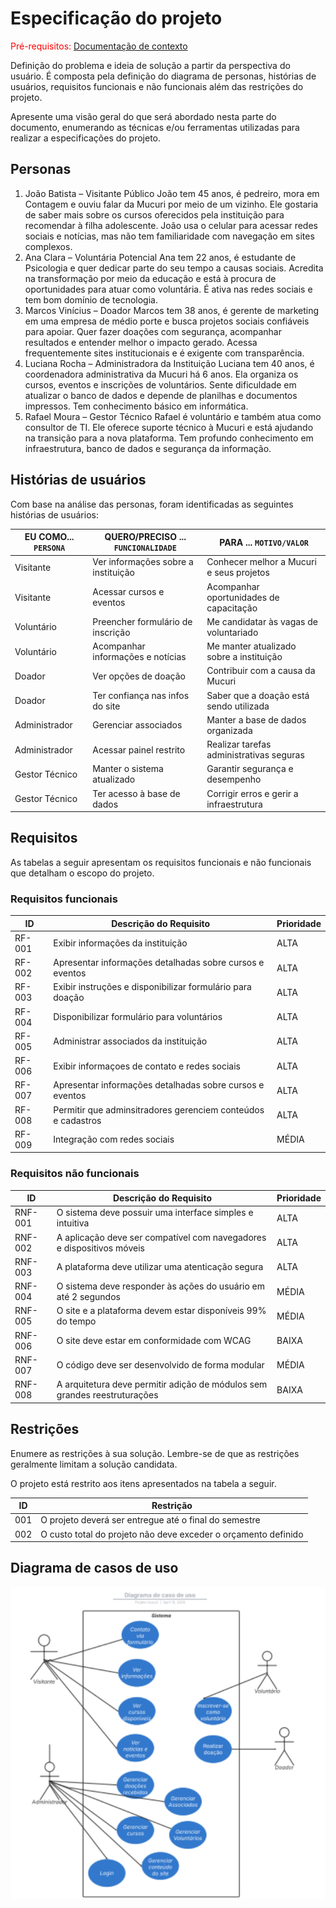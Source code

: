 # Especificação do projeto

<span style="color:red">Pré-requisitos: <a href="01-Contexto.md"> Documentação de contexto</a></span>

Definição do problema e ideia de solução a partir da perspectiva do usuário. É composta pela definição do  diagrama de personas, histórias de usuários, requisitos funcionais e não funcionais além das restrições do projeto.

Apresente uma visão geral do que será abordado nesta parte do documento, enumerando as técnicas e/ou ferramentas utilizadas para realizar a especificações do projeto.

## Personas

1. João Batista – Visitante Público
João tem 45 anos, é pedreiro, mora em Contagem e ouviu falar da Mucuri por meio de um vizinho. Ele gostaria de saber mais sobre os cursos oferecidos pela instituição para recomendar à filha adolescente. João usa o celular para acessar redes sociais e notícias, mas não tem familiaridade com navegação em sites complexos.
2. Ana Clara – Voluntária Potencial
Ana tem 22 anos, é estudante de Psicologia e quer dedicar parte do seu tempo a causas sociais. Acredita na transformação por meio da educação e está à procura de oportunidades para atuar como voluntária. É ativa nas redes sociais e tem bom domínio de tecnologia.
3. Marcos Vinícius – Doador
Marcos tem 38 anos, é gerente de marketing em uma empresa de médio porte e busca projetos sociais confiáveis para apoiar. Quer fazer doações com segurança, acompanhar resultados e entender melhor o impacto gerado. Acessa frequentemente sites institucionais e é exigente com transparência.
4. Luciana Rocha – Administradora da Instituição
Luciana tem 40 anos, é coordenadora administrativa da Mucuri há 6 anos. Ela organiza os cursos, eventos e inscrições de voluntários. Sente dificuldade em atualizar o banco de dados e depende de planilhas e documentos impressos. Tem conhecimento básico em informática.
5. Rafael Moura – Gestor Técnico
Rafael é voluntário e também atua como consultor de TI. Ele oferece suporte técnico à Mucuri e está ajudando na transição para a nova plataforma. Tem profundo conhecimento em infraestrutura, banco de dados e segurança da informação.

## Histórias de usuários

Com base na análise das personas, foram identificadas as seguintes histórias de usuários:

|EU COMO... `PERSONA`| QUERO/PRECISO ... `FUNCIONALIDADE` |PARA ... `MOTIVO/VALOR`                 |
|--------------------|------------------------------------|----------------------------------------|
|Visitante           | Ver informações sobre a instituição|Conhecer melhor a Mucuri e seus projetos|
|Visitante           | Acessar cursos e eventos           |Acompanhar oportunidades de capacitação |
|Voluntário          |Preencher formulário de inscrição   |Me candidatar às vagas de voluntariado  |
|Voluntário          |Acompanhar informações e notícias   |Me manter atualizado sobre a instituição|
|Doador              |Ver opções de doação                |Contribuir com a causa da Mucuri        |
|Doador              |Ter confiança nas infos do site     |Saber que a doação está sendo utilizada |
|Administrador       |Gerenciar associados                |Manter a base de dados organizada       |
|Administrador       | Acessar painel restrito            |Realizar tarefas administrativas seguras|
|Gestor Técnico      | Manter o sistema atualizado        |Garantir segurança e desempenho         |
|Gestor Técnico      |Ter acesso à base de dados          |Corrigir erros e gerir a infraestrutura |

## Requisitos

As tabelas a seguir apresentam os requisitos funcionais e não funcionais que detalham o escopo do projeto.

### Requisitos funcionais

|ID    | Descrição do Requisito  | Prioridade |
|------|-----------------------------------------|----|
|RF-001| Exibir informações da instituição | ALTA | 
|RF-002| Apresentar informações detalhadas sobre cursos e eventos   | ALTA |
|RF-003| Exibir instruções e disponibilizar formulário para doação   | ALTA |
|RF-004| Disponibilizar formulário para voluntários   | ALTA |
|RF-005| Administrar associados da instituição   | ALTA |
|RF-006| Exibir informaçoes de contato e redes sociais   | ALTA |
|RF-007| Apresentar informações detalhadas sobre cursos e eventos   | ALTA |
|RF-008| Permitir que adminsitradores gerenciem conteúdos e cadastros   | ALTA |
|RF-009| Integração com redes sociais   | MÉDIA |



### Requisitos não funcionais

|ID     | Descrição do Requisito  |Prioridade |
|-------|-------------------------|----|
|RNF-001| O sistema deve possuir uma interface simples e intuitiva | ALTA | 
|RNF-002| A aplicação deve ser compatível com navegadores e dispositivos móveis |  ALTA | 
|RNF-003| A plataforma deve utilizar uma atenticação segura |  ALTA | 
|RNF-004| O sistema deve responder às ações do usuário em até 2 segundos |  MÉDIA | 
|RNF-005| O site e a plataforma devem estar disponíveis 99% do tempo |  MÉDIA | 
|RNF-006| O site deve estar em conformidade com WCAG |  BAIXA | 
|RNF-007| O código deve ser desenvolvido de forma modular |  MÉDIA | 
|RNF-008| A arquitetura deve permitir adição de módulos sem grandes reestruturações |  BAIXA | 



## Restrições

Enumere as restrições à sua solução. Lembre-se de que as restrições geralmente limitam a solução candidata.

O projeto está restrito aos itens apresentados na tabela a seguir.

|ID| Restrição                                             |
|--|-------------------------------------------------------|
|001| O projeto deverá ser entregue até o final do semestre |
|002| O custo total do projeto não deve exceder o orçamento definido       |

## Diagrama de casos de uso

![Especificacao](images/casodeuso.png)

